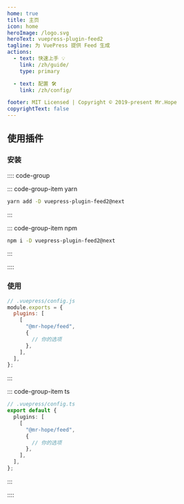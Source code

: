 ```yaml
---
home: true
title: 主页
icon: home
heroImage: /logo.svg
heroText: vuepress-plugin-feed2
tagline: 为 VuePress 提供 Feed 生成
actions:
  - text: 快速上手 💡
    link: /zh/guide/
    type: primary

  - text: 配置 🛠
    link: /zh/config/

footer: MIT Licensed | Copyright © 2019-present Mr.Hope
copyrightText: false
---
```


## 使用插件

### 安装

:::: code-group

::: code-group-item yarn

```bash
yarn add -D vuepress-plugin-feed2@next
```

:::

::: code-group-item npm

```bash
npm i -D vuepress-plugin-feed2@next
```

:::

::::

### 使用

```js
// .vuepress/config.js
module.exports = {
  plugins: [
    [
      "@mr-hope/feed",
      {
        // 你的选项
      },
    ],
  ],
};
```

:::

::: code-group-item ts

```ts
// .vuepress/config.ts
export default {
  plugins: [
    [
      "@mr-hope/feed",
      {
        // 你的选项
      },
    ],
  ],
};
```

:::

::::
